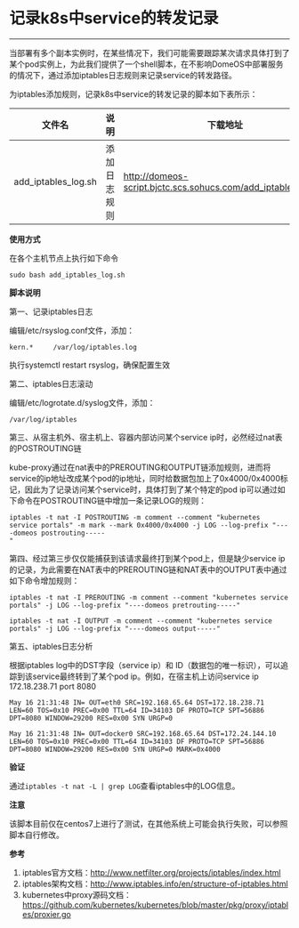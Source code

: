 # 记录k8s中service的转发记录

---

当部署有多个副本实例时，在某些情况下，我们可能需要跟踪某次请求具体打到了某个pod实例上，为此我们提供了一个shell脚本，在不影响DomeOS中部署服务的情况下，通过添加iptables日志规则来记录service的转发路径。


为iptables添加规则，记录k8s中service的转发记录的脚本如下表所示：

|文件名|说明|下载地址|
|--|--|--|
|add_iptables_log.sh|添加日志规则|http://domeos-script.bjctc.scs.sohucs.com/add_iptables_log.sh|

**使用方式**

在各个主机节点上执行如下命令

    sudo bash add_iptables_log.sh

**脚本说明**

第一、记录iptables日志

编辑/etc/rsyslog.conf文件，添加：

```kern.*     /var/log/iptables.log```

执行systemctl restart rsyslog，确保配置生效

第二、iptables日志滚动

编辑/etc/logrotate.d/syslog文件，添加：

```
/var/log/iptables
```

第三、从宿主机外、宿主机上、容器内部访问某个service ip时，必然经过nat表的POSTROUTING链

kube-proxy通过在nat表中的PREROUTING和OUTPUT链添加规则，进而将service的ip地址改成某个pod的ip地址，同时给数据包加上了0x4000/0x4000标记，因此为了记录访问某个service时，具体打到了某个特定的pod ip可以通过如下命令在POSTROUTING链中增加一条记录LOG的规则：

```
iptables -t nat -I POSTROUTING -m comment --comment "kubernetes service portals" -m mark --mark 0x4000/0x4000 -j LOG --log-prefix "----domeos postrouting-----
"
```

第四、经过第三步仅仅能捕获到该请求最终打到某个pod上，但是缺少service ip的记录，为此需要在NAT表中的PREROUTING链和NAT表中的OUTPUT表中通过如下命令增加规则：

```
iptables -t nat -I PREROUTING -m comment --comment "kubernetes service portals" -j LOG --log-prefix "----domeos pretrouting-----"
```

```
iptables -t nat -I OUTPUT -m comment --comment "kubernetes service portals" -j LOG --log-prefix "----domeos output-----"
```

第五、iptables日志分析

根据iptables log中的DST字段（service ip）和 ID（数据包的唯一标识），可以追踪到该service最终转到了某个pod ip。例如，在宿主机上访问service ip 172.18.238.71 port 8080

```
May 16 21:31:48 IN= OUT=eth0 SRC=192.168.65.64 DST=172.18.238.71 LEN=60 TOS=0x10 PREC=0x00 TTL=64 ID=34103 DF PROTO=TCP SPT=56886 DPT=8080 WINDOW=29200 RES=0x00 SYN URGP=0
```

```
May 16 21:31:48 IN= OUT=docker0 SRC=192.168.65.64 DST=172.24.144.10 LEN=60 TOS=0x10 PREC=0x00 TTL=64 ID=34103 DF PROTO=TCP SPT=56886 DPT=8080 WINDOW=29200 RES=0x00 SYN URGP=0 MARK=0x4000
```

	
**验证**

通过```iptables -t nat -L | grep LOG```查看iptables中的LOG信息。

**注意**

该脚本目前仅在centos7上进行了测试，在其他系统上可能会执行失败，可以参照脚本自行修改。

**参考**

1. iptables官方文档：http://www.netfilter.org/projects/iptables/index.html
2. iptables架构文档：http://www.iptables.info/en/structure-of-iptables.html
3. kubernetes中proxy源码文档：https://github.com/kubernetes/kubernetes/blob/master/pkg/proxy/iptables/proxier.go
